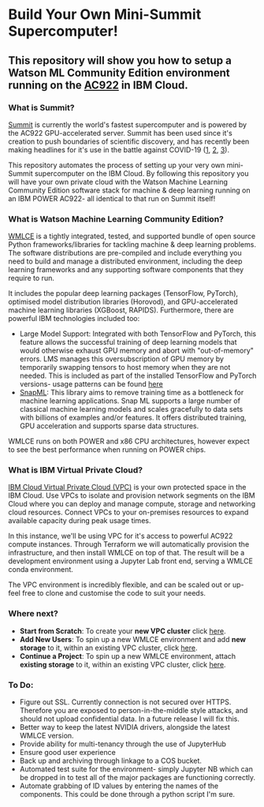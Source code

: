 # Build Your Own Mini-Summit Supercomputer!
## This repository will show you how to setup a Watson ML Community Edition environment running on the [AC922](https://www.ibm.com/uk-en/marketplace/power-systems-ac922?cm_mmc=Search_Google-_-Systems_Systems+-+Power-_-WW_IUK-_-ac922_e&cm_mmca1=000038PQ&cm_mmca2=10009402&cm_mmca7=1006613&cm_mmca8=aud-837641639994:kwd-390487818696&cm_mmca9=Cj0KCQjw3qzzBRDnARIsAECmryqQvgJ-sOed6oFZPP__o0cdMu3iU7aPdgsBbXgETNIQrPAAOoNa6nwaAvchEALw_wcB&cm_mmca10=376016768572&cm_mmca11=e&gclid=Cj0KCQjw3qzzBRDnARIsAECmryqQvgJ-sOed6oFZPP__o0cdMu3iU7aPdgsBbXgETNIQrPAAOoNa6nwaAvchEALw_wcB&gclsrc=aw.ds) in IBM Cloud.

### What is Summit?
[Summit](https://www.top500.org/system/179397) is currently the world's fastest supercomputer and is powered by the AC922 GPU-accelerated server. Summit has been used since it's creation to push boundaries of scientific discovery, and has recently been making headlines for it's use in the battle against COVID-19 ([1](https://www.nextgov.com/emerging-tech/2020/03/researchers-oak-ridge-national-lab-tap-supercomputing-help-combat-coronavirus/163708/), [2](https://www.extremetech.com/computing/307381-the-fastest-supercomputer-on-earth-is-being-deployed-against-coronavirus), [3](https://hexus.net/tech/news/systems/140552-ibm-summit-tasked-finding-covid-19-drug-treatments/)). 

This repository automates the process of setting up your very own mini-Summit supercomputer on the IBM Cloud. By following this repository you will have your own private cloud with the Watson Machine Learning Community Edition software stack for machine & deep learning running on an IBM POWER AC922- all identical to that run on Summit itself!

### What is Watson Machine Learning Community Edition?
[WMLCE](https://www.ibm.com/support/knowledgecenter/en/SS5SF7) is a tightly integrated, tested, and supported bundle of open source Python frameworks/libraries for tackling machine & deep learning problems. The software distributions are pre-compiled and include everything you need to build and manage a distributed environment, including the deep learning frameworks and any supporting software components that they require to run. 

It includes the popular deep learning packages (TensorFlow, PyTorch), optimised model distribution libraries (Horovod), and GPU-accelerated machine learning libraries (XGBoost, RAPIDS). Furthermore, there are powerful IBM technologies included too:
- Large Model Support: Integrated with both TensorFlow and PyTorch, this feature allows the successful training of deep learning models that would otherwise exhaust GPU memory and abort with "out-of-memory" errors. LMS manages this oversubscription of GPU memory by temporarily swapping tensors to host memory when they are not needed. This is included as part of the installed TensorFlow and PyTorch versions- usage patterns can be found [here](https://www.ibm.com/support/knowledgecenter/en/SS5SF7_1.7.0/navigation/wmlce_getstarted_tflms.html)
- [SnapML](https://ibmsoe.github.io/snap-ml-doc/index.html): This library aims to remove training time as a bottleneck for machine learning applications. Snap ML supports a large number of classical machine learning models and scales gracefully to data sets with billions of examples and/or features. It offers distributed training, GPU acceleration and supports sparse data structures.

WMLCE runs on both POWER and x86 CPU architectures, however expect to see the best performance when running on POWER chips. 

### What is IBM Virtual Private Cloud?
[IBM Cloud Virtual Private Cloud (VPC)](https://www.ibm.com/cloud/vpc) is your own protected space in the IBM Cloud. Use VPCs to isolate and provision network segments on the IBM Cloud where you can deploy and manage compute, storage and networking cloud resources. Connect VPCs to your on-premises resources to expand available capacity during peak usage times. 

In this instance, we'll be using VPC for it's access to powerful AC922 compute instances. Through Terraform we will automatically provision the infrastructure, and then install WMLCE on top of that. The result will be a development environment using a Jupyter Lab front end, serving a WMLCE conda environment. 

The VPC environment is incredibly flexible, and can be scaled out or up- feel free to clone and customise the code to suit your needs. 

### Where next?
* **Start from Scratch**: To create your **new VPC cluster** click [here](https://github.com/FarrandTom/vpc-cloud-wmlce/tree/master/new_vpc_cluster).
* **Add New Users**: To spin up a new WMLCE environment and add **new storage** to it, within an existing VPC cluster, click [here](https://github.com/FarrandTom/vpc-cloud-wmlce/tree/master/new_storage). 
* **Continue a Project**: To spin up a new WMLCE environment, attach **existing storage** to it, within an existing VPC cluster, click [here](https://github.com/FarrandTom/vpc-cloud-wmlce/tree/master/existing_storage).

### To Do:
* Figure out SSL. Currently connection is not secured over HTTPS. Therefore you are exposed to person-in-the-middle style attacks, and should not upload confidential data. In a future release I will fix this.
* Better way to keep the latest NVIDIA drivers, alongside the latest WMLCE version.
* Provide ability for multi-tenancy through the use of JupyterHub
* Ensure good user experience
* Back up and archiving through linkage to a COS bucket.
* Automated test suite for the environment- simply Jupyter NB which can be dropped in to test all of the major packages are functioning correctly.
* Automate grabbing of ID values by entering the names of the components. This could be done through a python script I'm sure.
